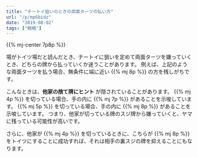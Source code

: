 ```yaml
---
title: "チートイ狙いのときの両面ターツの払い方"
url: "/p/mp6bidz"
date: "2019-08-02"
tags: ["戦略"]
---
```


{{% mj-center 7p8p %}}

場がトイツ場だと読んだとき、チートイに狙いを定めて両面ターツを嫌っていくとき、どちらの牌から払っていくか迷うことがあります。
例えば、上記のような両面ターツを払う場合、無条件に端に近い {{% mj 8p %}} の方を残しがちです。

こんなときは、__他家の捨て牌にヒント__ が隠されていることがあります。
{{% mj 4p %}} を切っている場合、手の内に {{% mj 7p %}} があることを示唆しています。
{{% mj 5p %}} を切っている場合、手の内に {{% mj 8p %}} があることを示唆しています。
つまり、他家が切っている牌のスジ牌から嫌っていくと、ヤマに残っている可能性が高いです。

さらに、他家が {{% mj 4p %}} を切っているときに、こちらが {{% mj 8p %}} をトイツにすることに成功すれば、それは相手の裏スジの牌を抑えることにもなります。

